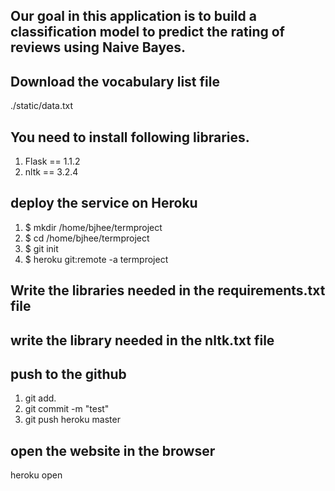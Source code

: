 ## Our goal in this application is to build a classification model to predict the rating of reviews using Naive Bayes.

## Download the vocabulary list file
./static/data.txt

## You need to install following libraries.
1. Flask == 1.1.2
2. nltk == 3.2.4

## deploy the service on Heroku
1. $ mkdir /home/bjhee/termproject
2. $ cd /home/bjhee/termproject
3. $ git init
4. $ heroku git:remote -a termproject

## Write the libraries needed in the requirements.txt file
## write the library needed in the nltk.txt file

## push to the github
1. git add. 
2. git commit -m "test"
3. git push heroku master

## open the website in the browser
heroku open
